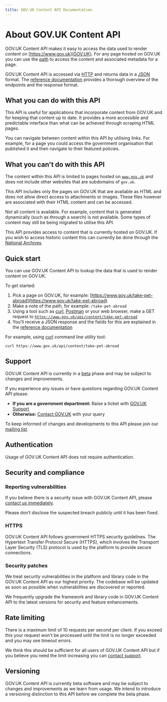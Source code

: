 ```yaml
---
title: GOV.UK Content API Documentation
---
```


# About GOV.UK Content API

GOV.UK Content API makes it easy to access the data used to render content
on [https://www.gov.uk](GOV.UK). For any page hosted on GOV.UK you can use
the [path](#quick-start) to access the content and associated metadata for
a page.

GOV.UK Content API is accessed via [HTTP][] and returns data in a [JSON][]
format. The [reference documentation](reference.html) provides a thorough
overview of the endpoints and the response format.

## What you can do with this API

This API is useful for applications that incorporate content from GOV.UK and
for keeping that content up to date. It provides a more accessible and
predictable interface than what can be achieved through scraping HTML pages.

You can navigate between content within this API by utilising links. For
example, for a page you could access the government organisation that published
it and then navigate to their featured policies.

## What you can't do with this API

The content within this API is limited to pages hosted on
[`www.gov.uk`](https://www.gov.uk) and does not include other websites that are
subdomains of `gov.uk`.

This API includes only the pages on GOV.UK that are available as HTML and does
not allow direct access to attachments or images. These files however are
associated with their HTML content and can be accessed.

Not all content is available. For example, content that is generated
dynamically (such as through a search) is not available. Some types of content
may still be being migrated to utilise this API.

This API provides access to content that is currently hosted on GOV.UK. If
you wish to access historic content this can currently be done through the
[National Archives][].

## Quick start

You can use GOV.UK Content API to lookup the data that is used to render
content on GOV.UK.

To get started:

 1. Pick a page on GOV.UK, for example: [https://www.gov.uk/take-pet-abroad](https://www.gov.uk/take-pet-abroad)
 2. Make a note of the path, for example: `/take-pet-abroad`
 3. Using a tool such as [curl](https://curl.haxx.se/),
    [Postman](https://www.getpostman.com/) or your web browser, make a GET
    request to [`https://www.gov.uk/api/content/take-pet-abroad`](https://www.gov.uk/api/content/take-pet-abroad)
 4. You’ll receive a JSON response and the fields for this are
    explained in the [reference documentation](reference.html)

For example, using [curl](https://curl.haxx.se/) command line utility tool:

```shell
curl https://www.gov.uk/api/content/take-pet-abroad
```

## Support

GOV.UK Content API is currently in a [beta](https://www.gov.uk/help/beta)
phase and may be subject to changes and improvements.

If you experience any issues or have questions regarding GOV.UK Content API
please:

- **If you are a government department:** Raise a ticket with [GOV.UK Support][]
- **Otherwise:** [Contact GOV.UK][] with your query

To keep informed of changes and developments to this API please join our
[mailing list][google-group].

## Authentication

Usage of GOV.UK Content API does not require authentication.

## Security and compliance

### Reporting vulnerabilities

If you believe there is a security issue with GOV.UK Content API, please
[contact us immediately](#support).

Please don’t disclose the suspected breach publicly until it has been fixed.

### HTTPS

GOV.UK Content API follows government HTTPS security guidelines. The
Hypertext Transfer Protocol Secure (HTTPS), which involves the Transport Layer
Security (TLS) protocol is used by the platform to provide secure connections.

### Security patches

We treat security vulnerabilities in the platform and library code in the GOV.UK
Content API as our highest priority. The codebase will be updated as soon as
possible when vulnerabilities are discovered or reported.

We frequently upgrade the framework and library code in GOV.UK Content API
to the latest versions for security and feature enhancements.

## Rate limiting

There is a maximum limit of 10 requests per second per client. If you exceed
this your request won't be processed until the limit is no longer exceeded
and you may see timeout errors.

We think this should be sufficient for all users of GOV.UK Content API but
if you believe you need the limit increasing you can [contact support](#support).

## Versioning

GOV.UK Content API is currently beta software and may be subject to changes
and improvements as we learn from usage. We intend to introduce a versioning
distinction to this API before we complete the beta phase.

[google-group]: https://groups.google.com/a/digital.cabinet-office.gov.uk/forum/#!forum/contentapi
[National Archives]: http://webarchive.nationalarchives.gov.uk/*/https://www.gov.uk/
[HTTP]: https://en.wikipedia.org/wiki/Hypertext_Transfer_Protocol
[JSON]: https://en.wikipedia.org/wiki/JSON
[GOV.UK Support]: https://support.publishing.service.gov.uk
[Contact GOV.UK]: https://www.gov.uk/contact/govuk
